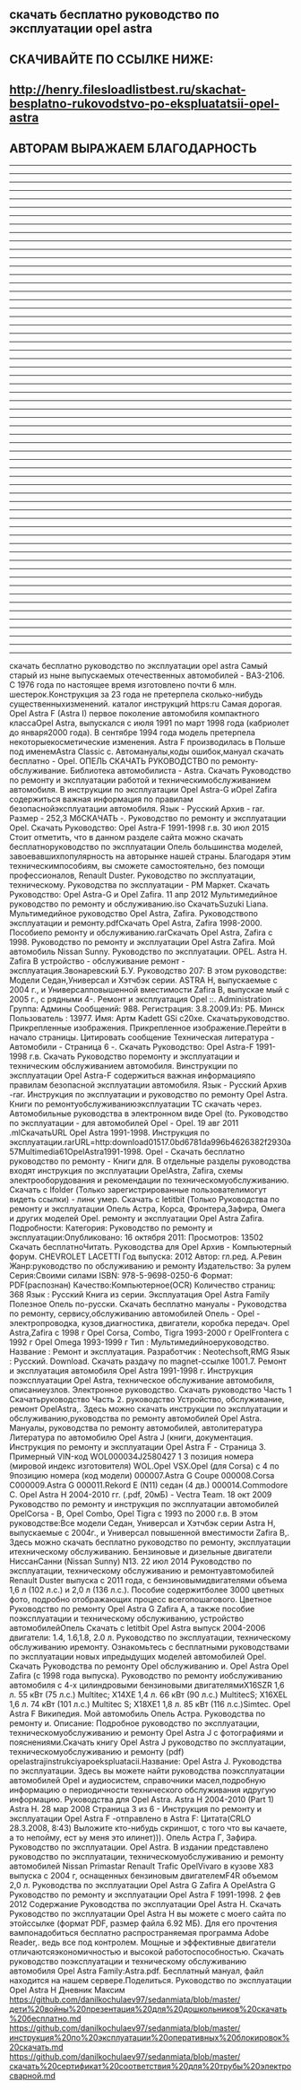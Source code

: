 скачать бесплатно руководство по эксплуатации opel astra
--------------------------------------------------
СКАЧИВАЙТЕ ПО ССЫЛКЕ НИЖЕ:
--------------------------------------------------
http://henry.filesloadlistbest.ru/skachat-besplatno-rukovodstvo-po-ekspluatatsii-opel-astra
--------------------------------------------------
АВТОРАМ ВЫРАЖАЕМ БЛАГОДАРНОСТЬ
--------------------------------------------------
--------------------------------------------------
--------------------------------------------------
--------------------------------------------------
--------------------------------------------------
--------------------------------------------------
--------------------------------------------------
--------------------------------------------------
--------------------------------------------------
--------------------------------------------------
--------------------------------------------------
--------------------------------------------------
--------------------------------------------------
--------------------------------------------------
--------------------------------------------------
--------------------------------------------------
--------------------------------------------------
--------------------------------------------------
--------------------------------------------------
--------------------------------------------------
--------------------------------------------------
--------------------------------------------------
--------------------------------------------------
--------------------------------------------------
--------------------------------------------------
--------------------------------------------------
--------------------------------------------------
--------------------------------------------------
--------------------------------------------------
--------------------------------------------------
--------------------------------------------------
--------------------------------------------------
--------------------------------------------------
--------------------------------------------------
--------------------------------------------------
--------------------------------------------------
--------------------------------------------------
--------------------------------------------------
--------------------------------------------------
--------------------------------------------------
--------------------------------------------------
--------------------------------------------------
--------------------------------------------------
--------------------------------------------------
--------------------------------------------------
--------------------------------------------------
--------------------------------------------------
--------------------------------------------------
--------------------------------------------------
--------------------------------------------------
--------------------------------------------------
--------------------------------------------------
--------------------------------------------------
--------------------------------------------------
--------------------------------------------------
--------------------------------------------------
--------------------------------------------------
--------------------------------------------------
--------------------------------------------------
--------------------------------------------------
скачать бесплатно руководство по эксплуатации opel astra Самый старый из ныне выпускаемых отечественных автомобилей - ВАЗ-2106. С 1976 года по настоящее время изготовлено почти 6 млн. шестерок.Конструкция за 23 года не претерпела сколько-нибудь существенныхизменений. каталог инструкций https:ru Самая дорогая. Opel Astra F (Astra I)  первое поколение автомобиля компактного классаOpel Astra, выпускался с июля 1991 по март 1998 года (кабриолет до января2000 года). В сентябре 1994 года модель претерпела некоторыекосметические изменения. Astra F производилась в Польше под именемAstra Classic с. Автомануалы,коды ошибок,мануал скачать бесплатно - Opel. ОПЕЛЬ СКАЧАТЬ РУКОВОДСТВО по ремонту-обслуживание. Библиотека автомобилиста - Astra. Скачать Руководство по ремонту и эксплуатации  работой и техническимобслуживанием автомобиля. В инструкции по эксплуатации Opel Astra-G иOpel Zafira содержиться важная информация по правилам безопаснойэксплуатации автомобиля. Язык - Русский Архив - rar. Размер - 252,3 МбСКАЧАТЬ -. Руководство по ремонту и эксплуатации Opel. Скачать Руководство: Opel Astra-F 1991-1998 г.в. 30 июл 2015  Стоит отметить, что в данном разделе сайта можно скачать бесплатноруководство по эксплуатации Опель большинства моделей, завоевавшихпопулярность на авторынке нашей страны. Благодаря этим техническимпособиям, вы сможете самостоятельно, без помощи профессионалов,
Renault Duster. Руководство по эксплуатации, техническому. Руководства по эксплуатации - РМ Маркет. Скачать Руководство: Opel Astra-G и Opel Zafira. 11 апр 2012  Мультимедийное руководство по ремонту и обслуживанию.iso СкачатьSuzuki Liana. Мультимедийное руководство  Opel Astra, Zafira. Руководствопо эксплуатации и ремонту.pdfСкачать Opel Astra, Zafira 1998-2000. Пособиепо ремонту и обслуживанию.rarСкачать Opel Astra, Zafira с 1998. Руководство по ремонту и эксплуатации Opel Astra  Zafira. Мой автомобиль Nissan Sunny. Руководство по эксплуатации. OPEL. Astra H. Zafira В устройство - обслуживание ремонт - эксплуатация.Звонаревский Б.У. Руководство 207: В этом руководстве: Модели Седан,Универсал и Хэтчбэк серии. ASTRA Н, выпускаемые с 2004 г., и Универсалповышенной вместимости Zafira В, выпускае мый с 2005 г., с рядными 4-. Ремонт и эксплуатация Opel ::. Administration   Группа: Админы Сообщений: 988. Регистрация: 3.8.2009.Из: РБ. Минск Пользователь : 13977. Имя: Артм Kadett GSi c20xe. Скачатьруководство. Прикрепленные изображения. Прикрепленное изображение.Перейти в начало страницы.  Цитировать сообщение
Техническая литература - Автомобили - Страница 6 -. Скачать Руководство: Opel Astra-F 1991-1998 г.в.  Скачать Руководство поремонту и эксплуатации  и техническим обслуживанием автомобиля. Винструкции по эксплуатации Opel Astra-F содержиться важная информацияпо правилам безопасной эксплуатации автомобиля. Язык - Русский Архив -rar. Инструкция по эксплуатации и руководство по ремонту Opel Astra. Книги по ремонтуобслуживаниюэксплуатации ТС скачать через. Автомобильные руководства в электронном виде Opel (to. Руководство по эксплуатации - для автомобилей Opel - Opel. 19 авг 2011  .mlСкачатьURL Opel Astra 1991-1998. Инструкция по эксплуатации.rarURL=http:download01517.0bd6781da996b4626382f2930a57Multimedia61OpelAstra1991-1998. Opel - Скачать бесплатно руководство по ремонту - Книги для. В отдельные разделы руководства входят инструкция по эксплуатации OpelAstra, Zafira, схемы электрооборудования и рекомендации по техническомуобслуживанию. Скачать с Ifolder (Только зарегистрированные пользователимогут видеть ссылки) - линк умер. Скачать с letitbit (Только
Руководства по ремонту и эксплуатации Опель Астра, Корса, Фронтера,Зафира, Омега и других моделей Opel.  ремонту и эксплуатации Opel Astra Zafira. Подробности: Категория: Руководство по ремонту и эксплуатации:Опубликовано: 16 октября 2011: Просмотров: 13502  Скачать бесплатноЧитать. Руководства для Opel Архив - Компьютерный форум. CHEVROLET LACETTI Год выпуска: 2012 Автор: гл.ред. А.Ревин Жанр:руководство по обслуживанию и ремонту Издательство: За рулем Серия:Своими силами ISBN: 978-5-9698-0250-6 Формат: PDF(распознан) Качество:Компьютерное(OCR) Количество страниц: 368 Язык : Русский Книга из серии. Эксплуатация Opel Astra Family  Полезное  Опель по-русски. Скачать бесплатно мануалы - Руководства по ремонту, сервису,обслуживанию автомобилей Опель - Opel - электропроводка, кузов,диагностика, двигатели, коробка передач. Opel Astra,Zafira c 1998 г Opel Corsa, Combo, Tigra 1993-2000 г OpelFrontera c 1992 г Opel Omega 1993-1999 г Тип : Мультимедийноеруководство. Название : Ремонт и эксплуатация. Разработчик : Neotechsoft,RMG Язык : Русский. Download. Скачать раздачу по magnet-ссылке  1001.7. Ремонт и эксплуатация автомобиля Opel Astra 1991-1998 г. Инструкция поэксплуатации Opel Astra, техническое обслуживание автомобиля, описаниеузлов. Электронное руководство. Скачать руководство Часть 1 Скачатьруководство Часть 2. руководство Устройство, обслуживание, ремонт OpelAstra,. Здесь можно скачать инструкции по эксплуатации и обслуживанию,руководства по ремонту автомобилей Opel Astra. Мануалы, руководства по ремонту автомобилей, автолитература
Литература по автомобилю Opel Astra J (книги, документация. Инструкция по ремонту и эксплуатации Opel Astra F - Страница 3. Примерный VIN-код  WOL000034J2580427 1  3 позиция номера (мировой индекс изготовителя) WOL.Opel VSX.Opel (для Corsa) с 4 по 9позицию номера (код модели) 000007.Astra G Coupe 000008.Corsa C000009.Astra G 000011.Rekord E (N11) седан (4 дв.) 000014.Commodore C. Opel Astra H 2004-2010 гг. (.pdf, 20мБ) - Vectra Team. 18 окт 2009  Руководство по ремонту и инструкция по эксплуатации автомобилей OpelCorsa - B, Opel Combo, Opel Tigra с 1993 по 2000 г.в.  В этом руководстве:Все модели Седан, Универсал и Хэтчбэк серии Astra H, выпускаемые с 2004г., и Универсал повышенной вместимости  Zafira B,. Здесь можно скачать бесплатно руководство по ремонту, эксплуатации итехническому обслуживанию. Бензиновые и дизельные двигатели НиссанСанни (Nissan Sunny) N13. 22 июл 2014  Руководство по эксплуатации, техническому обслуживанию и ремонтуавтомобилей Renault Duster выпуска с 2011 года, с бензиновымидвигателями объема 1,6 л (102 л.с.) и 2,0 л (136 л.с.). Пособие содержитболее 3000 цветных фото, подробно отображающих процесс всегопошагового. Цветное Руководство по ремонту Opel Astra G  Zafira A, а также пособие поэксплуатации и техническому обслуживанию, устройство автомобилейОпель  Скачать c letitbit Opel Astra выпуск 2004-2006 двигатели: 1.4, 1.6,1.8, 2.0 л. Руководство по эксплуатации, техническому обслуживанию иремонту. Ознакомьтесь с бесплатными руководствами по эксплуатации новых ипредыдущих моделей автомобилей Opel.
Скачать Руководства по ремонту Opel обслуживанию и. Opel Astra  Opel Zafira (с 1998 года выпуска). Руководство по ремонту иобслуживанию автомобиля с 4-х цилиндровыми бензиновыми двигателямиX16SZR 1,6 л.  55 кВт (75 л.с.) Multitec; X14XE 1,4 л.  66 кВт (90 л.с.) MultitecS; X16XEL 1,6 л.  74 кВт (101 л.с.) Multitec S; X18XE1 1,8 л.  85 кВт (116 л.с.)Simtec. Opel Astra F  Википедия. Мой автомобиль Опель Астра. Руководства по ремонту и. Описание: Подробное руководство по эксплуатации, техническомуобслуживанию и ремонту Opel Astra J с фотографиями и пояснениями.Скачать книгу Opel Astra J руководство по эксплуатации, техническомуобслуживанию и ремонту (pdf)  opelastrajinstrukciyapoekspluatacii.Название: Opel Astra J. Руководства по эксплуатации. Здесь вы можете найти руководства поэксплуатации автомобилей Opel и аудиосистем, справочники масел,подробную информацию о периодичности технического обслуживания идругую информацию.  Руководства для Opel Astra. Astra H 2004-2010 (Part 1)  Astra H. 28 мар 2008  Страница 3 из 6 - Инструкция по ремонту и эксплуатации Opel Astra F -отправлено в Astra F: Цитата(CRLO  28.3.2008, 8:43) Выложите кто-нибудь скриншот, с того что вы качаете, а то непойму, ест ьу меня это илинет))). Опель Астра Г, Зафира. Руководство по эксплуатации. Opel Astra. В издании представлено руководство по эксплуатации, техническомуобслуживанию и ремонту автомобилей Nissan Primastar  Renault Trafic  OpelVivaro в кузове X83 выпуска c 2004 г, оснащенных бензиновым двигателемF4R объемом 2,0 л. Руководства по эксплуатации Opel Astra G  Zafira A OpelAstra G
Руководство по ремонту и эксплуатации Opel Astra F 1991-1998. 2 фев 2012  Содержание Руководства по эксплуатации Opel Astra H. Скачать Руководство по эксплуатации Opel Astra H вы можете с моего сайта по этойссылке (формат  PDF, размер файла  6.92 МБ). Для его прочтения вампонадобиться бесплатно распространяемая программа Adobe Reader,. ведь все под контролем. Мощные и эффективные двигатели отличаютсяэкономичностью и высокой работоспособностью. Скачать руководство поэксплуатации и техническому обслуживанию автомобиля Opel Astra Family:Astra.pdf. Бесплатный мануал, файл находится на нашем сервере.Поделиться. Руководство по эксплуатации Opel Astra H Дневник Максим
https://github.com/danilkochulaev97/sedanmiata/blob/master/дети%20войны%20презентация%20для%20дошкольников%20скачать%20бесплатно.md
https://github.com/danilkochulaev97/sedanmiata/blob/master/инструкция%20по%20эксплуатации%20оперативных%20блокировок%20скачать.md
https://github.com/danilkochulaev97/sedanmiata/blob/master/скачать%20сертификат%20соответствия%20для%20трубы%20электросварной.md